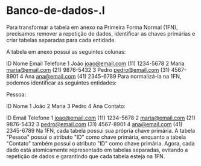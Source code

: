 # Banco-de-dados-.I
Para transformar a tabela em anexo na Primeira Forma Normal (1FN), precisamos remover a repetição de dados, identificar as chaves primárias e criar tabelas separadas para cada entidade.

A tabela em anexo possui as seguintes colunas:

ID	Nome	Email	Telefone
1	João	joao@email.com	(11) 1234-5678
2	Maria	maria@email.com	(21) 9876-5432
3	Pedro	pedro@email.com	(31) 4567-8901
4	Ana	ana@email.com	(41) 2345-6789
Para normalizá-la na 1FN, podemos identificar as seguintes entidades:

Pessoa:

ID	Nome
1	João
2	Maria
3	Pedro
4	Ana
Contato:

ID	Email	Telefone
1	joao@email.com	(11) 1234-5678
2	maria@email.com	(21) 9876-5432
3	pedro@email.com	(31) 4567-8901
4	ana@email.com	(41) 2345-6789
Na 1FN, cada tabela possui sua própria chave primária. A tabela "Pessoa" possui o atributo "ID" como chave primária, enquanto a tabela "Contato" também possui o atributo "ID" como chave primária. Agora, cada dado está atomicamente representado em tabelas separadas, evitando a repetição de dados e garantindo que cada tabela esteja na 1FN.

